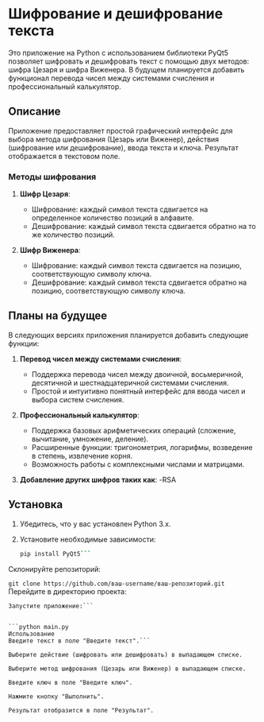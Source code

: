 # Шифрование и дешифрование текста

Это приложение на Python с использованием библиотеки PyQt5 позволяет шифровать и дешифровать текст с помощью двух методов: шифра Цезаря и шифра Виженера. В будущем планируется добавить функционал перевода чисел между системами счисления и профессиональный калькулятор.

## Описание

Приложение предоставляет простой графический интерфейс для выбора метода шифрования (Цезарь или Виженер), действия (шифрование или дешифрование), ввода текста и ключа. Результат отображается в текстовом поле.

### Методы шифрования

1. **Шифр Цезаря**:
   - Шифрование: каждый символ текста сдвигается на определенное количество позиций в алфавите.
   - Дешифрование: каждый символ текста сдвигается обратно на то же количество позиций.

2. **Шифр Виженера**:
   - Шифрование: каждый символ текста сдвигается на позицию, соответствующую символу ключа.
   - Дешифрование: каждый символ текста сдвигается обратно на позицию, соответствующую символу ключа.

## Планы на будущее

В следующих версиях приложения планируется добавить следующие функции:

1. **Перевод чисел между системами счисления**:
   - Поддержка перевода чисел между двоичной, восьмеричной, десятичной и шестнадцатеричной системами счисления.
   - Простой и интуитивно понятный интерфейс для ввода чисел и выбора систем счисления.

2. **Профессиональный калькулятор**:
   - Поддержка базовых арифметических операций (сложение, вычитание, умножение, деление).
   - Расширенные функции: тригонометрия, логарифмы, возведение в степень, извлечение корня.
   - Возможность работы с комплексными числами и матрицами.
3. **Добавление других шифров таких как**:
   -RSA

## Установка

1. Убедитесь, что у вас установлен Python 3.x.
2. Установите необходимые зависимости:

   ```bash
   pip install PyQt5```
Склонируйте репозиторий:


```git clone https://github.com/ваш-username/ваш-репозиторий.git```
Перейдите в директорию проекта:


```cd ваш-репозиторий
Запустите приложение:```


```python main.py
Использование
Введите текст в поле "Введите текст".```

Выберите действие (шифровать или дешифровать) в выпадающем списке.

Выберите метод шифрования (Цезарь или Виженер) в выпадающем списке.

Введите ключ в поле "Введите ключ".

Нажмите кнопку "Выполнить".

Результат отобразится в поле "Результат".
